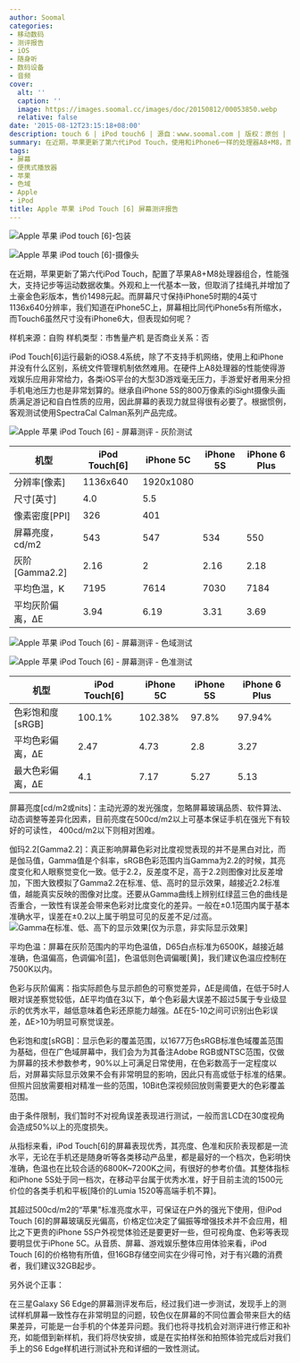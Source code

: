 ```yaml
---
author: Soomal
categories:
- 移动数码
- 测评报告
- iOS
- 随身听
- 数码设备
- 音频
cover:
  alt: ''
  caption: ''
  image: https://images.soomal.cc/images/doc/20150812/00053850.webp
  relative: false
date: '2015-08-12T23:15:18+08:00'
description: touch 6 | iPod touch6 | 源自：www.soomal.com | 版权：原创 |  平均/总评分：09.70/194
summary: 在近期，苹果更新了第六代iPod Touch，使用和iPhone6一样的处理器A8+M8，而屏幕尺寸保持iPhone5时期的4英寸1136x640分辨率，我们知道在iPhone5C上，屏幕相比同代iPhone5s有所缩水，而Touch6虽然尺寸没有iPhone6大，但表现如何呢？
tags:
- 屏幕
- 便携式播放器
- 苹果
- 色域
- Apple
- iPod
title: Apple 苹果 iPod Touch [6] 屏幕测评报告
---
```


![Apple 苹果 iPod touch [6]-包装](https://images.soomal.cc/images/doc/20150727/00053430_01.webp)



![Apple 苹果 iPod touch [6]-摄像头](https://images.soomal.cc/images/doc/20150727/00053434_01.webp)



在近期，苹果更新了第六代iPod Touch，配置了苹果A8+M8处理器组合，性能强大，支持记步等运动数据收集。外观和上一代基本一致，但取消了挂绳孔并增加了土豪金色彩版本，售价1498元起。而屏幕尺寸保持iPhone5时期的4英寸1136x640分辨率，我们知道在iPhone5C上，屏幕相比同代iPhone5s有所缩水，而Touch6虽然尺寸没有iPhone6大，但表现如何呢？



样机来源：自购
样机类型：市售量产机
是否商业关系：否



iPod Touch[6]运行最新的iOS8.4系统，除了不支持手机网络，使用上和iPhone并没有什么区别，系统文件管理机制依然难用。在硬件上A8处理器的性能使得游戏娱乐应用非常给力，各类iOS平台的大型3D游戏毫无压力，手游爱好者用来分担手机电池压力也是非常划算的。继承自iPhone 5S的800万像素的iSight摄像头画质满足游记和自白性质的应用，因此屏幕的表现力就显得很有必要了。根据惯例，客观测试使用SpectraCal Calman系列产品完成。



![Apple 苹果 iPod Touch [6] - 屏幕测评 - 灰阶测试](https://images.soomal.cc/images/doc/20150812/00053847.webp)



| 机型 | iPod Touch[6] | iPhone 5C | iPhone 5S | iPhone 6 Plus |
| --- | --- | --- | --- | --- |
| 分辨率[像素] | 1136x640 | 1920x1080 |
| 尺寸[英寸] | 4.0 | 5.5 |
| 像素密度[PPI] | 326 | 401 |
| 屏幕亮度，cd/m2 | 543 | 547 | 534 | 550 |
| 灰阶[Gamma2.2] | 2.16 | 2 | 2.16 | 2.18 |
| 平均色温，K | 7195 | 7614 | 7030 | 7184 |
| 平均灰阶偏离，ΔE | 3.94 | 6.19 | 3.31 | 3.69 |



![Apple 苹果 iPod Touch [6] - 屏幕测评 - 色域测试](https://images.soomal.cc/images/doc/20150812/00053848_01.webp)



![Apple 苹果 iPod Touch [6] - 屏幕测评 - 色准测试](https://images.soomal.cc/images/doc/20150812/00053849_01.webp)



| 机型 | iPod Touch[6] | iPhone 5C | iPhone 5S | iPhone 6 Plus |
| --- | --- | --- | --- | --- |
| 色彩饱和度[sRGB] | 100.1% | 102.38% | 97.8% | 97.94% |
| 平均色彩偏离，ΔE | 2.47 | 4.73 | 2.8 | 3.27 |
| 最大色彩偏离，ΔE | 4.1 | 7.17 | 5.27 | 5.13 |



屏幕亮度[cd/m2或nits]：主动光源的发光强度，忽略屏幕玻璃品质、软件算法、动态调整等差异化因素，目前亮度在500cd/m2以上可基本保证手机在强光下有较好的可读性，
400cd/m2以下则相对困难。 

伽玛2.2[Gamma2.2]：真正影响屏幕色彩对比度视觉表现的并不是黑白对比，而是伽马值，Gamma值是个斜率，sRGB色彩范围内当Gamma为2.2的时候，其亮度变化和人眼察觉变化一致。低于2.2，反差度不足，高于2.2则图像对比反差增加，下图大致模拟了Gamma2.2在标准、低、高时的显示效果，越接近2.2标准值，越能真实反映的图像对比度。还要从Gamma曲线上辨别红绿蓝三色的曲线是否重合，一致性有误差会带来色彩对比度变化的差异。一般在±0.1范围内属于基本准确水平，误差在±0.2以上属于明显可见的反差不足/过高。
  ![Gamma在标准、低、高下的显示效果[仅为示意，非实际显示效果]](https://images.soomal.cc/images/doc/20140820/00045120.webp)






平均色温：屏幕在灰阶范围内的平均色温值，D65白点标准为6500K，越接近越准确，色温偏高，色调偏冷[蓝]，色温低则色调偏暖[黄]，我们建议色温应控制在7500K以内。 

  色彩与灰阶偏离：指实际颜色与显示颜色的可察觉差异，ΔE是阈值，在低于5时人眼对误差察觉较低，ΔE平均值在3以下，单个色彩最大误差不超过5属于专业级显示的优秀水平，越低意味着色彩还原能力越强。ΔE在5-10之间可识别出色彩误差，ΔE>10为明显可察觉误差。 

色彩饱和度[sRGB]：显示色彩的覆盖范围，以1677万色sRGB标准色域覆盖范围为基础，但在广色域屏幕中，我们会为为其备注Adobe RGB或NTSC范围，仅做为屏幕的技术参数参考，90%以上可满足日常使用，在色彩数高于一定程度以后，对屏幕实际显示效果不会有非常明显的影响，因此只有高或低于标准的结果。但照片回放需要相对精准一些的范围，10Bit色深视频回放则需要更大的色彩覆盖范围。 

  由于条件限制，我们暂时不对视角误差表现进行测试，一般而言LCD在30度视角会造成50%以上的亮度损失。



从指标来看，iPod Touch[6]的屏幕表现优秀，其亮度、色准和灰阶表现都是一流水平，无论在手机还是随身听等各类移动产品里，都是最好的一个档次，色彩明快准确，色温也在比较合适的6800K~7200K之间，有很好的参考价值。其整体指标和iPhone 5S处于同一档次，在移动平台属于优秀水准，好于目前主流的1500元价位的各类手机和平板[降价的Lumia 1520等高端手机不算]。



其超过500cd/m2的“苹果”标准亮度水平，可保证在户外的强光下使用，但iPod Touch [6]的屏幕玻璃反光偏高，价格定位决定了偏振等增强技术并不会应用，相比之下更贵的iPhone 5S户外视觉体验还是要更好一些，但可视角度、色彩等表现要明显优于iPhone 5C。从音质、屏幕、游戏娱乐整体应用体验来看，iPod Touch [6]的价格物有所值，但16GB存储空间实在少得可怜，对于有兴趣的消费者，我们建议32GB起步。



另外说个正事：



在三星Galaxy S6 Edge的屏幕测评发布后，经过我们进一步测试，发现手上的测试样机屏幕一致性存在非常明显的问题，较色仪在屏幕的不同位置会带来巨大的结果差异，可能是一台手机的个体差异问题。我们也将寻找机会对测评进行修正和补充，如能借到新样机，我们将尽快安排，或是在实拍样张和拍照体验完成后对我们手上的S6 Edge样机进行测试补充和详细的一致性测试。